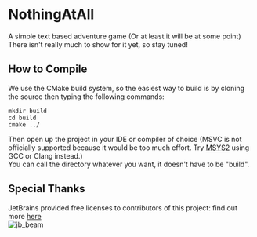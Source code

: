 # NothingAtAll 
A simple text based adventure game  (Or at least it will be at some point)  
There isn't really much to show for it yet, so stay tuned!


## How to Compile
We use the CMake build system, so the easiest way to build is by cloning the source then typing the following commands:  
```console
mkdir build 
cd build
cmake ../
```
Then open up the project in your IDE or compiler of choice (MSVC is not officially supported because it would be too much effort. Try [MSYS2](https://www.msys2.org/) using GCC or Clang instead.)  
You can call the directory whatever you want, it doesn't have to be "build".

## Special Thanks

JetBrains provided free licenses to contributors of this project: find out more [here](https://www.jetbrains.com/community/opensource/)  
![jb_beam](https://user-images.githubusercontent.com/104514709/186678034-72493c51-b73e-461b-a02f-57471bb6ce5a.png)
